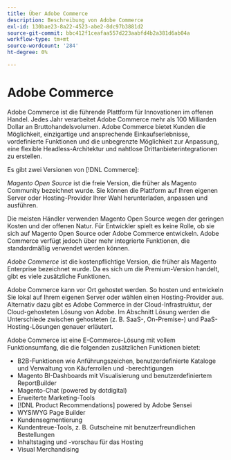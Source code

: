 ```yaml
---
title: Über Adobe Commerce
description: Beschreibung von Adobe Commerce
exl-id: 130bae23-8a22-4523-abe2-8dc97b3881d2
source-git-commit: bbc412f1ceafaa557d223aabfd4b2a381d6ab04a
workflow-type: tm+mt
source-wordcount: '284'
ht-degree: 0%

---
```


# Adobe Commerce

Adobe Commerce ist die führende Plattform für Innovationen im offenen Handel. Jedes Jahr verarbeitet Adobe Commerce mehr als 100 Milliarden Dollar an Bruttohandelsvolumen. Adobe Commerce bietet Kunden die Möglichkeit, einzigartige und ansprechende Einkaufserlebnisse, vordefinierte Funktionen und die unbegrenzte Möglichkeit zur Anpassung, eine flexible Headless-Architektur und nahtlose Drittanbieterintegrationen zu erstellen.

Es gibt zwei Versionen von [!DNL Commerce]:

_Magento Open Source_ ist die freie Version, die früher als Magento Community bezeichnet wurde. Sie können die Plattform auf Ihren eigenen Server oder Hosting-Provider Ihrer Wahl herunterladen, anpassen und ausführen.

Die meisten Händler verwenden Magento Open Source wegen der geringen Kosten und der offenen Natur. Für Entwickler spielt es keine Rolle, ob sie sich auf Magento Open Source oder Adobe Commerce entwickeln. Adobe Commerce verfügt jedoch über mehr integrierte Funktionen, die standardmäßig verwendet werden können.

_Adobe Commerce_ ist die kostenpflichtige Version, die früher als Magento Enterprise bezeichnet wurde. Da es sich um die Premium-Version handelt, gibt es viele zusätzliche Funktionen.

Adobe Commerce kann vor Ort gehostet werden. So hosten und entwickeln Sie lokal auf Ihrem eigenen Server oder wählen einen Hosting-Provider aus. Alternativ dazu gibt es Adobe Commerce in der Cloud-Infrastruktur, der Cloud-gehosteten Lösung von Adobe. Im Abschnitt Lösung werden die Unterschiede zwischen gehosteten (z. B. SaaS-, On-Premise-) und PaaS-Hosting-Lösungen genauer erläutert.

Adobe Commerce ist eine E-Commerce-Lösung mit vollem Funktionsumfang, die die folgenden zusätzlichen Funktionen bietet:

- B2B-Funktionen wie Anführungszeichen, benutzerdefinierte Kataloge und Verwaltung von Käuferrollen und -berechtigungen
- Magento BI-Dashboards mit Visualisierung und benutzerdefiniertem ReportBuilder
- Magento-Chat (powered by dotdigital)
- Erweiterte Marketing-Tools
- [!DNL Product Recommendations] powered by Adobe Sensei
- WYSIWYG Page Builder
- Kundensegmentierung
- Kundentreue-Tools, z. B. Gutscheine mit benutzerfreundlichen Bestellungen
- Inhaltstaging und -vorschau für das Hosting
- Visual Merchandising
